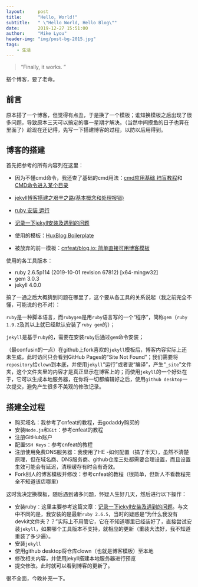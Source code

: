 ```yaml
---
layout:     post
title:      "Hello, World!"
subtitle:   " \"Hello World, Hello Blog\""
date:       2019-12-27 15:51:00
author:     "Mike Lyou"
header-img: "img/post-bg-2015.jpg"
tags:
    - 生活
---
```


> “Finally, it works. ”

搭个博客，要了老命。

## 前言

原本搭了一个博客，但觉得有点丑，于是换了一个模板；谁知换模板之后出现了很多问题，导致原本三天可以搞定的事一星期才解决。（当然中间摸鱼的日子也算在里面了）趁现在还记得，先写一下搭建博客的过程，以防以后用得到。

## 博客的搭建

首先把参考的所有内容列在这里：

- 因为不懂cmd命令，我还查了基础的cmd用法：[cmd应用基础 扫盲教程](https://lellansin.wordpress.com/2012/12/15/cmd%E5%BA%94%E7%94%A8%E5%9F%BA%E7%A1%80-%E6%89%AB%E7%9B%B2%E6%95%99%E7%A8%8B/)和[CMD命令进入某个目录](https://blog.csdn.net/aidenliu/article/details/5390113)

- [jekyll博客搭建之艰辛之路(基本概念和处理报错)](https://dailc.github.io/2016/10/29/jekyllbuild.html)

- [ruby 安装 运行](https://www.cnblogs.com/lyy-2016/p/5642032.html)

- [记录一下jekyll安装及遇到的问题](https://wuxin.netlify.com/passages/begin/2017-5-24-jekyll%E5%AE%89%E8%A3%85%E5%8F%8A%E9%81%87%E5%88%B0%E7%9A%84%E9%97%AE%E9%A2%98/)

- 使用的模板：[HuxBlog Boilerplate](https://github.com/Huxpro/huxblog-boilerplate)

- 被放弃的前一模板：[cnfeat/blog.io: 简单直接可用博客模板](https://github.com/cnfeat/blog.io)

使用的各工具版本：

- ruby 2.6.5p114 (2019-10-01 revision 67812) [x64-mingw32]
- gem 3.0.3
- jekyll 4.0.0

搞了一通之后大概猜到问题在哪里了，这个要从各工具的关系说起（我之前完全不懂，可能说的也不对）：

`ruby`是一种脚本语言，而`rubygem`是用`ruby`语言写的一个“程序”，简称`gem`（`ruby 1.9.2`及其以上就已经默认安装了`ruby gem`的）；

`jekyll`是基于`ruby`的，需要在安装`ruby`后通过`gem`命令安装；

（最confusin的一点）在github上fork喜欢的`jekyll`模板后，博客内容实际上还未生成，此时访问只会看到GitHub Pages的“Site Not Found”；我们需要将`repository`给`clown`到本底，并使用`jekyll`“运行”或者说“编译”，产生“`_site`”文件夹，这个文件夹里的内容才是真正显示在博客上的；而使用`jekyll`的一个好处在于，它可以生成本地服务器，在你将一切都编辑好之后，使用`github desktop`一次提交，避免产生很多不美观的修改记录。

## 搭建全过程

- 购买域名：我参考了cnfeat的教程，去godaddy购买的
- 安装`Node.js`和`Git`：参考cnfeat的教程
- 注册GitHub账户
- 配置`SSH Keys`：参考cnfeat的教程
- 注册使用免费DNS服务器：我使用了HE
	-如何配置（搞了半天），虽然不清楚原理，但在域名商、DNS服务商、github仓库三处都需要合理设置，而且设置生效可能会有延迟，清理缓存有时会有奇效。
- Fork别人的博客模板并修改：参考cnfeat的教程（很简单，但新人不看教程完全不知道该店哪里）

这时我决定换模板，随后遇到诸多问题，怀疑人生好几天，然后进行以下操作：
- 安装ruby：这里主要参考这篇文章：[记录一下jekyll安装及遇到的问题](https://wuxin.netlify.com/passages/begin/2017-5-24-jekyll%E5%AE%89%E8%A3%85%E5%8F%8A%E9%81%87%E5%88%B0%E7%9A%84%E9%97%AE%E9%A2%98/)。与文中不同的是，我安装的是最新`ruby 2.6.5`，当时的疑惑是“为什么我没有devkit文件夹？？”实际上不用管它，它在不知道哪里已经装好了，直接尝试安装`jekyll`，如果哪个工具版本不支持，就相应的更新（重装大法好，我不知道重装了多少遍）。
- 安装`jekyll`
- 使用github desktop将仓库clown（也就是博客模板）至本地
- 修改相关内容，并使用jekyll搭建本地服务器进行预览
- 提交修改。此时就可以看到博客的更新了。

很不全面，今晚补充一下。
